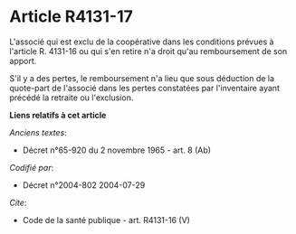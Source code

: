 # Article R4131-17

L'associé qui est exclu de la coopérative dans les conditions prévues à l'article R. 4131-16 ou qui s'en retire n'a droit
qu'au remboursement de son apport. 

S'il y a des pertes, le remboursement n'a lieu que sous déduction de la quote-part de l'associé dans les pertes constatées
par l'inventaire ayant précédé la retraite ou l'exclusion.

**Liens relatifs à cet article**

_Anciens textes_:

  - Décret n°65-920 du 2 novembre 1965 - art. 8 (Ab)

_Codifié par_:

  - Décret n°2004-802 2004-07-29

_Cite_:

  - Code de la santé publique - art. R4131-16 (V)
